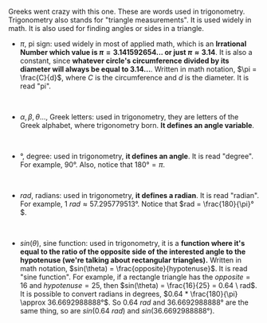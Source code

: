 Greeks went crazy with this one. These are words used in trigonometry. Trigonometry also stands for "triangle measurements". It is used widely in math. It is also used for finding angles or sides in a triangle.

- $\pi$, pi sign: used widely in most of applied math, which is an **Irrational Number which value is $\pi = 3.141592654...$ or just $\pi \approx 3.14$**. It is also a constant, since **whatever circle's circumference divided by its diameter will always be equal to $3.14...$**. Written in math notation, $\pi = \frac{C}{d}$, where $C$ is the circumference and $d$ is the diameter. It is read "pi".
<br>

- $\alpha, \beta, \theta...$, Greek letters: used in trigonometry, they are letters of the Greek alphabet, where trigonometry born. **It defines an angle variable**.
<br>

- $°$, degree: used in trigonometry, **it defines an angle**. It is read "degree". For example, $90°$. Also, notice that $180°= \pi$.
<br>

- $rad$, radians: used in trigonometry, **it defines a radian**. It is read "radian". For example, $1 \ rad \approx 57.295779513°$. Notice that $rad = \frac{180}{\pi}°$.
<br>

- $sin(\theta)$, sine function: used in trigonometry, it is a **function where it's equal to the ratio of the opposite side of the interested angle to the hypotenuse (we're talking about rectangular triangles).** Written in math notation,  $sin(\theta) = \frac{opposite}{hypotenuse}$. It is read "sine function". For example, if a rectangle triangle has the $opposite = 16$ and $hypotenuse = 25$, then $sin(\theta) = \frac{16}{25} = 0.64 \ rad$. It is possible to convert radians in degrees, $0.64 * \frac{180}{\pi} \approx 36.6692988888°$. So $0.64 \ rad$ and $36.6692988888°$ are the same thing, so are $sin(0.64 \ rad)$ and $sin(36.6692988888°)$.
